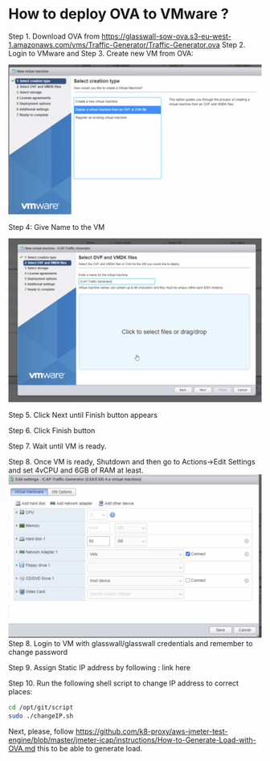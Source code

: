 # How to deploy OVA to VMware ?

Step 1. Download OVA from https://glasswall-sow-ova.s3-eu-west-1.amazonaws.com/vms/Traffic-Generator/Traffic-Generator.ova
Step 2. Login to VMware and 
Step 3. Create new VM from OVA:

![vm_load_vision](img/newVM-ova.png)

Step 4: Give Name to the VM

![vm_load_vision](img/OVAVMName.png)

Step 5. Click Next until Finish button appears

Step 6. Click Finish button

Step 7. Wait until VM is ready. 

Step 8. Once VM is ready, Shutdown and then go to Actions->Edit Settings and set 4vCPU and 6GB of RAM at least.
![vm_load_vision](img/VM-Memory-Change.png)
Step 8. Login to VM with glasswall/glasswall credentials and remember to change password

Step 9. Assign Static IP address by following : link here

Step 10. Run the following shell script to change IP address to correct places:

```bash
cd /opt/git/script
sudo ./changeIP.sh
```
Next, please, follow https://github.com/k8-proxy/aws-jmeter-test-engine/blob/master/jmeter-icap/instructions/How-to-Generate-Load-with-OVA.md this to be able to generate load.

